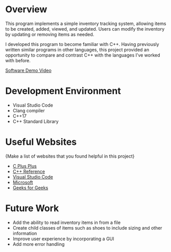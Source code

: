 # Overview

This program implements a simple inventory tracking system, allowing items to be created, added, viewed, and updated. Users can modify the inventory by updating or removing items as needed.

I developed this program to become familiar with C++. Having previously written similar programs in other languages, this project provided an opportunity to compare and contrast C++ with the languages I’ve worked with before.

[Software Demo Video](https://youtu.be/8unoFiz5XSY)

# Development Environment

- Visual Studio Code
- Clang compiler
- C++17
- C++ Standard Library

# Useful Websites

{Make a list of websites that you found helpful in this project}

- [C Plus Plus](https://cplusplus.com/doc/)
- [C++ Reference](https://en.cppreference.com/w/cpp/language)
- [Visual Studio Code](https://code.visualstudio.com/docs/cpp/config-clang-mac)
- [Microsoft](https://learn.microsoft.com/en-us/cpp/cpp/header-files-cpp?view=msvc-170)
- [Geeks for Geeks](https://www.geeksforgeeks.org/c-plus-plus/?ref=shm)

# Future Work

- Add the ability to read inventory items in from a file
- Create child classes of items such as shoes to include sizing and other information
- Improve user experience by incorporating a GUI
- Add more error handling